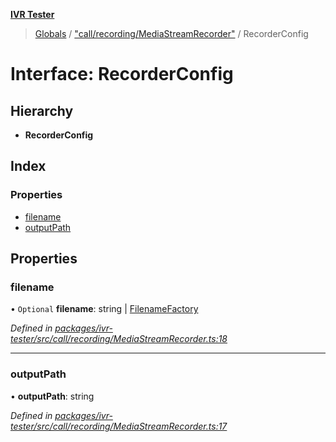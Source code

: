 **[IVR Tester](../README.md)**

> [Globals](../README.md) / ["call/recording/MediaStreamRecorder"](../modules/_call_recording_mediastreamrecorder_.md) / RecorderConfig

# Interface: RecorderConfig

## Hierarchy

* **RecorderConfig**

## Index

### Properties

* [filename](_call_recording_mediastreamrecorder_.recorderconfig.md#filename)
* [outputPath](_call_recording_mediastreamrecorder_.recorderconfig.md#outputpath)

## Properties

### filename

• `Optional` **filename**: string \| [FilenameFactory](../modules/_call_recording_filename_filenamefactory_.md#filenamefactory)

*Defined in [packages/ivr-tester/src/call/recording/MediaStreamRecorder.ts:18](https://github.com/SketchingDev/ivr-tester/blob/8e79354/packages/ivr-tester/src/call/recording/MediaStreamRecorder.ts#L18)*

___

### outputPath

•  **outputPath**: string

*Defined in [packages/ivr-tester/src/call/recording/MediaStreamRecorder.ts:17](https://github.com/SketchingDev/ivr-tester/blob/8e79354/packages/ivr-tester/src/call/recording/MediaStreamRecorder.ts#L17)*
